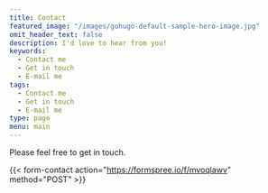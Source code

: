 ```yaml
---
title: Contact
featured_image: "/images/gohugo-default-sample-hero-image.jpg"
omit_header_text: false
description: I'd love to hear from you!
keywords:
  - Contact me
  - Get in touch
  - E-mail me
tags:
  - Contact me
  - Get in touch
  - E-mail me
type: page
menu: main
---
```


Please feel free to get in touch.

{{< form-contact action="https://formspree.io/f/mvoqlawv" method="POST" >}}
